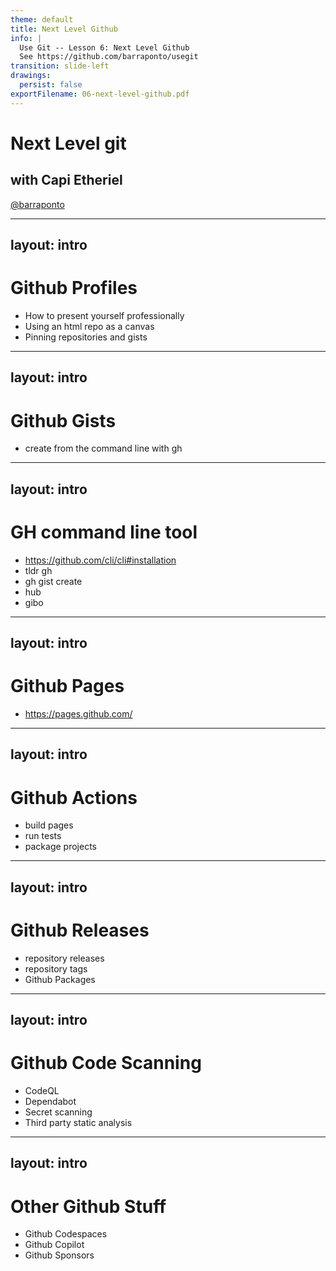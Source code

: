 ```yaml
---
theme: default
title: Next Level Github
info: |
  Use Git -- Lesson 6: Next Level Github
  See https://github.com/barraponto/usegit
transition: slide-left
drawings:
  persist: false
exportFilename: 06-next-level-github.pdf
---
```


# Next Level git

## with Capi Etheriel

[@barraponto](https://github.com/barraponto)

---
layout: intro
---

# Github Profiles

- How to present yourself professionally
- Using an html repo as a canvas
- Pinning repositories and gists

---
layout: intro
---

# Github Gists

- create from the command line with gh

---
layout: intro
---

# GH command line tool

- https://github.com/cli/cli#installation
- tldr gh
- gh gist create
- hub
- gibo

---
layout: intro
---

# Github Pages

- https://pages.github.com/

---
layout: intro
---

# Github Actions

- build pages
- run tests
- package projects

---
layout: intro
---

# Github Releases

- repository releases
- repository tags
- Github Packages

---
layout: intro
---

# Github Code Scanning

- CodeQL
- Dependabot
- Secret scanning
- Third party static analysis

---
layout: intro
---

# Other Github Stuff

- Github Codespaces
- Github Copilot
- Github Sponsors